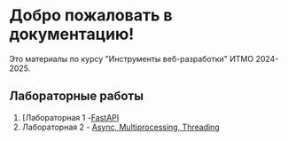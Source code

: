 # Добро пожаловать в документацию!

Это материалы по курсу "Инструменты веб-разработки" ИТМО 2024-2025.

## Лабораторные работы
1. [Лабораторная 1 -[FastAPI](lab1.md)
2. Лабораторная 2 - [Async, Multiprocessing, Threading](lab2.md)

